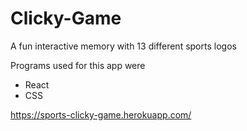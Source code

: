 # Clicky-Game

A fun interactive memory with 13 different sports logos

Programs used for this app were

- React
- CSS


https://sports-clicky-game.herokuapp.com/